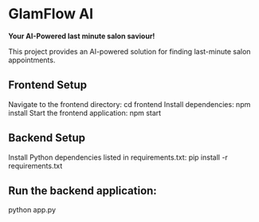 # GlamFlow AI

**Your AI-Powered last minute salon saviour!**

This project provides an AI-powered solution for finding last-minute salon appointments.

## Frontend Setup

Navigate to the frontend directory:
cd frontend
Install dependencies:
npm install
Start the frontend application:
npm start

## Backend Setup
Install Python dependencies listed in requirements.txt:
pip install -r requirements.txt
## Run the backend application:
python app.py
